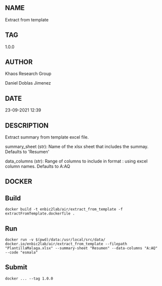 ## NAME
Extract from template

## TAG
1.0.0

## AUTHOR
Khaos Research Group

Daniel Doblas Jimenez

## DATE
23-09-2021 12:39

## DESCRIPTION
Extract summary from template excel file.

summary_sheet (str): Name of the xlsx sheet that includes the summay. Defaults to 'Resumen'

data_columns (str): Range of columns to include in format <initial>:<end> using excel column names. Defaults to A:AQ

## DOCKER

## Build

```
docker build -t enbic2lab/air/extract_from_template -f extractFromTemplate.dockerfile .
```

## Run

```
docker run -v $(pwd)/data:/usr/local/src/data/ docker.io/enbic2lab/air/extract_from_template --filepath "PlantillaMalaga.xlsx" --summary-sheet "Resumen" --data-columns "A:AQ" --code "esmala"
```

## Submit

```
docker ... --tag 1.0.0
```


